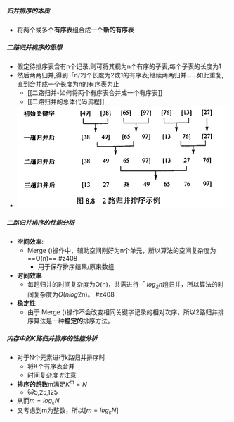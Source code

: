 ##### 归并排序的本质
- 将两个或多个**有序表**组合成一个**新的有序表**
##### 二路归并排序的思想
- 假定待排序表含有n个记录,则可将其视为n个有序的子表,每个子表的长度为1
- 然后两两归并,得到「n/2]个长度为2或1的有序表;继续两两归并……如此重复,直到合并成一个长度为n的有序表为止
	- [[二路归并-如何将两个有序表合并成一个有序表]]
	- [[二路归并的总体代码流程]]
- ![](attachments/Pasted%20image%2020221201151356.png)
##### 二路归并排序的性能分析
- **空间效率**:
	- Merge ()操作中，辅助空间刚好为n个单元，所以算法的空间复杂度为==O(n)== #z408 
		- 用于保存排序结果/原来数组
- **时间效率**
	- 每趟归并的时间复杂度为O(n)，共需进行「 $log_2n$趟归并，所以算法的时间复杂度为$O(nlog2n)$。 #z408 
- **稳定性**
	- 由于 Merge ()操作不会改变相同关键字记录的相对次序，所以2路归并排序算法是一种**稳定的**排序方法。
##### 内存中的K路归并排序的性能分析
- 对于N个元素进行k路归并排序时
	- 将K个有序表合并
	- 时间复杂度 #注意
- **排序的趟数**m满足$K^m=N$
	- 🐱5,25,125
- 从而$m=log_{k}N$
- 又考虑到m为整数，所以$[m=log_{k}N]$


